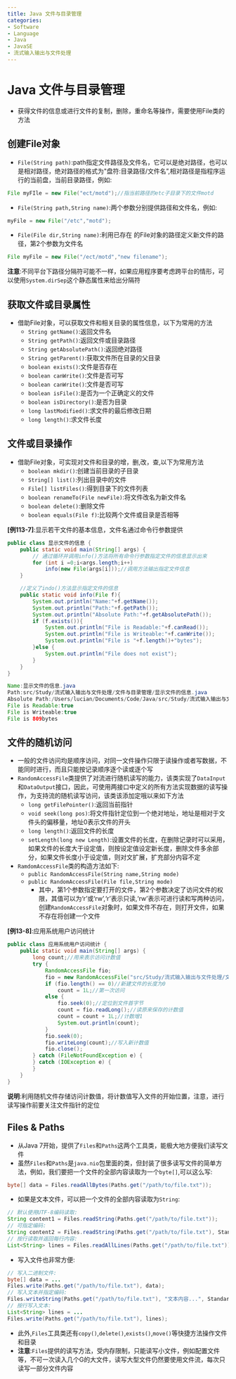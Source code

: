 ```yaml
---
title: Java 文件与目录管理
categories:
- Software
- Language
- Java
- JavaSE
- 流式输入输出与文件处理
---
```

# Java 文件与目录管理

- 获得文件的信息或进行文件的复制，删除，重命名等操作，需要使用File类的方法

## 创建File对象

- `File(String path)`:path指定文件路径及文件名，它可以是绝对路径，也可以是相对路径，绝对路径的格式为"盘符:目录路径/文件名”,相对路径是指程序运行的当前盘，当前目录路径，例如:

```java
File myFIle = new File("ect/motd");//指当前路径的etc子目录下的文件motd
```

- `File(String path,String name)`:两个参数分别提供路径和文件名，例如:

```java
myFile = new File("/etc","motd");
```

- `File(File dir,String name)`:利用已存在 的File对象的路径定义新文件的路径，第2个参数为文件名

```java
File myFile = new File("/ect/motd","new filename");
```

**注意**:不同平台下路径分隔符可能不一样，如果应用程序要考虑跨平台的情形，可以使用`System.dirSep`这个静态属性来给出分隔符

## 获取文件或目录属性

- 借助File对象，可以获取文件和相关目录的属性信息，以下为常用的方法
    - `String getName()`:返回文件名
    - `String getPath()`:返回文件或目录路径
    - `String getAbsolutePath()`:返回绝对路径
    - `String getParent()`:获取文件所在目录的父目录
    - `boolean exists()`:文件是否存在
    - `boolean canWrite()`:文件是否可写
    - `boolean canWrite()`:文件是否可写
    - `boolean isFile()`:是否为一个正确定义的文件
    - `boolean isDirectory()`:是否为目录
    - `long lastModified()`:求文件的最后修改日期
    - `long length()`:求文件长度

## 文件或目录操作

- 借助File对象，可实现对文件和目录的增，删,改，查,以下为常用方法
    - `boolean mkdir()`:创建当前目录的子目录
    - `String[] list()`:列出目录中的文件
    - `File[] listFiles()`:得到目录下的文件列表
    - `boolean renameTo(File newFile)`:将文件改名为新文件名
    - `boolean delete()`:删除文件
    - `boolean equals(File f)`:比较两个文件或目录是否相等

**[例113-7]**:显示若干文件的基本信息，文件名通过命令行参数提供

```java
public class 显示文件的信息 {
    public static void main(String[] args) {
        // 通过循环并调用info()方法将所有命令行参数指定文件的信息显示出来
        for (int i =0;i<args.length;i++)
            info(new File(args[i]));//调用方法输出指定文件信息
    }

    //定义了indo()方法显示指定文件的信息
    public static void info(File f){
        System.out.println("Name:"+f.getName());
        System.out.println("Path:"+f.getPath());
        System.out.println("Absolute Path:"+f.getAbsolutePath());
        if (f.exists()){
            System.out.println("File is Readable:"+f.canRead());
            System.out.println("File is Writeable:"+f.canWrite());
            System.out.println("File is "+f.length()+"bytes");
        }else {
            System.out.println("File does not exist");
        }
    }
}

Name:显示文件的信息.java
Path:src/Study/流式输入输出与文件处理/文件与目录管理/显示文件的信息.java
Absolute Path:/Users/lucian/Documents/Code/Java/src/Study/流式输入输出与文件处理/文件与目录管理/显示文件的信息.java
File is Readable:true
File is Writeable:true
File is 809bytes
```

## 文件的随机访问

- 一般的文件访问均是顺序访问，对同一文件操作只限于读操作或者写数据，不能同时进行，而且只能按记录顺序逐个读或逐个写
- `RandomAccessFile`类提供了对流进行随机读写的能力，该类实现了`DataInput`和`DataOutput`接口，因此，可使用两接口中定义的所有方法实现数据的读写操作，为支持流的随机读写访问，该类该添加定哦以来如下方法
  - `long getFilePointer()`:返回当前指针
  - `void seek(long pos)`:将文件指针定位到一个绝对地址，地址是相对于文件头的偏移量，地址0表示文件的开头
  - `long length()`:返回文件的长度
  - `setLength(long new Length)`:设置文件的长度，在删除记录时可以采用，如果文件的长度大于设定值，则按设定值设定新长度，删除文件多余部分，如果文件长度小于设定值，则对文扩展，扩充部分内容不定
- `RamdomAccessFile`类的构造方法如下:
  - `public RandomAccessFile(String name,String mode)`
  - `public RandomAccessFile(File file,String mode)`
    - 其中，第1个参数指定要打开的文件，第2个参数决定了访问文件的权限，其值可以为‘r’或‘rw’,‘r’表示只读,‘rw’表示可进行读和写两种访问，创建`RandomAccessFile`对象时，如果文件不存在，则打开文件，如果不存在将创建一个文件

**[例13-8]**:应用系统用户访问统计

```java
public class 应用系统用户访问统计 {
    public static void main(String[] args) {
        long count;//用来表示访问计数值
        try {
            RandomAccessFile fio;
            fio = new RandomAccessFile("src/Study/流式输入输出与文件处理/文件的随机访问/count.txt", "rw");
            if (fio.length() == 0)//新建文件的长度为0
                count = 1L;//第一次访问
            else {
                fio.seek(0);//定位到文件首字节
                count = fio.readLong();//读原来保存的计数值
                count = count + 1L;//计数增1
                System.out.println(count);
            }
            fio.seek(0);
            fio.writeLong(count);//写入新计数值
            fio.close();
        } catch (FileNotFoundException e) {
        } catch (IOException e) {
        }
    }
}
```

**说明**:利用随机文件存储访问计数值，将计数值写入文件的开始位置，注意，进行读写操作前要关注文件指针的定位

## Files & Paths

- 从Java 7开始，提供了`Files`和`Paths`这两个工具类，能极大地方便我们读写文件
- 虽然`Files`和`Paths`是`java.nio`包里面的类，但封装了很多读写文件的简单方法，例如，我们要把一个文件的全部内容读取为一个`byte[]`,可以这么写:

```java
byte[] data = Files.readAllBytes(Paths.get("/path/to/file.txt"));
```

- 如果是文本文件，可以把一个文件的全部内容读取为`String`:

```java
// 默认使用UTF-8编码读取:
String content1 = Files.readString(Paths.get("/path/to/file.txt"));
// 可指定编码:
String content2 = Files.readString(Paths.get("/path/to/file.txt"), StandardCharsets.ISO_8859_1);
// 按行读取并返回每行内容:
List<String> lines = Files.readAllLines(Paths.get("/path/to/file.txt"));
```

- 写入文件也非常方便:

```java
// 写入二进制文件:
byte[] data = ...
Files.write(Paths.get("/path/to/file.txt"), data);
// 写入文本并指定编码:
Files.writeString(Paths.get("/path/to/file.txt"), "文本内容...", StandardCharsets.ISO_8859_1);
// 按行写入文本:
List<String> lines = ...
Files.write(Paths.get("/path/to/file.txt"), lines);
```

- 此外,`Files`工具类还有`copy()`,`delete()`,`exists()`,`move()`等快捷方法操作文件和目录
- **注意**:`Files`提供的读写方法，受内存限制，只能读写小文件，例如配置文件等，不可一次读入几个G的大文件，读写大型文件仍然要使用文件流，每次只读写一部分文件内容

